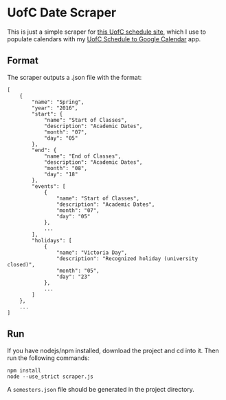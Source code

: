 # UofC Date Scraper

This is just a simple scraper for [this UofC schedule site](https://www.ucalgary.ca/pubs/calendar/current/academic-schedule.html), which I use to populate calendars with my [UofC Schedule to Google Calendar](http://schedule.blakemealey.ca) app.

## Format

The scraper outputs a .json file with the format:

	[
		{
			"name": "Spring",
			"year": "2016",
			"start": {
				"name": "Start of Classes",
				"description": "Academic Dates",
				"month": "07",
				"day": "05"
			},
			"end": {
				"name": "End of Classes",
				"description": "Academic Dates",
				"month": "08",
				"day": "18"
			},
			"events": [
				{
					"name": "Start of Classes",
					"description": "Academic Dates",
					"month": "07",
					"day": "05"
				},
				...
			],
			"holidays": [
				{
					"name": "Victoria Day",
					"description": "Recognized holiday (university closed)",
					"month": "05",
					"day": "23"
				},
				...
			]
		},
		...
	]

## Run

If you have nodejs/npm installed, download the project and cd into it. Then run the following commands:

	npm install
	node --use_strict scraper.js

A `semesters.json` file should be generated in the project directory.